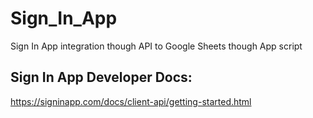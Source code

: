 # Sign_In_App
Sign In App integration though API to Google Sheets though App script
## Sign In App Developer Docs:  
https://signinapp.com/docs/client-api/getting-started.html
